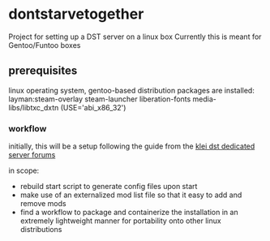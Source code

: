 # dontstarvetogether
Project for setting up a DST server on a linux box
Currently this is meant for Gentoo/Funtoo boxes

## prerequisites
linux operating system, gentoo-based distribution
packages are installed:
    layman:steam-overlay
    steam-launcher
    liberation-fonts
    media-libs/libtxc_dxtn (USE='abi_x86_32')

### workflow
initially, this will be a setup following the guide from the [klei dst dedicated server forums](https://forums.kleientertainment.com/topic/64441-dedicated-server-quick-setup-guide-linux/)

in scope:
* rebuild start script to generate config files upon start
* make use of an externalized mod list file so that it easy to add and remove mods
* find a workflow to package and containerize the installation in an extremely lightweight manner for portability onto other linux distributions
